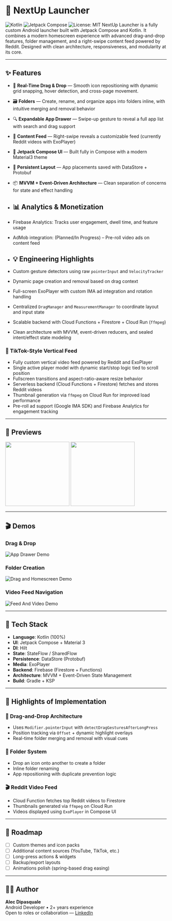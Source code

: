 # 🚀 NextUp Launcher
![Kotlin](https://img.shields.io/badge/Kotlin-1.9-blue)
![Jetpack Compose](https://img.shields.io/badge/Jetpack%20Compose-UI%20Toolkit-orange)
![License: MIT](https://img.shields.io/badge/License-MIT-green)
NextUp Launcher is a fully custom Android launcher built with Jetpack Compose and Kotlin. It combines a modern homescreen experience with advanced drag-and-drop features, folder management, and a right-swipe content feed powered by Reddit. Designed with clean architecture, responsiveness, and modularity at its core.


---

## ✨ Features

- 🧲 **Real-Time Drag & Drop** — Smooth icon repositioning with dynamic grid snapping, hover detection, and cross-page movement.
- 🗃️ **Folders** — Create, rename, and organize apps into folders inline, with intuitive merging and removal behavior
- 🔍 **Expandable App Drawer** — Swipe-up gesture to reveal a full app list with search and drag support
- 🎥 **Content Feed** — Right-swipe reveals a customizable feed (currently Reddit videos with ExoPlayer)  
- 🎨 **Jetpack Compose UI** — Built fully in Compose with a modern Material3 theme  
- 🔁 **Persistent Layout** — App placements saved with DataStore + Protobuf  
- 📦 **MVVM + Event-Driven Architecture** — Clean separation of concerns for state and effect handling

- ## 📊 Analytics & Monetization

- Firebase Analytics: Tracks user engagement, dwell time, and feature usage
- AdMob integration: (Planned/In Progress) – Pre-roll video ads on content feed

- ## 💡 Engineering Highlights

- Custom gesture detectors using raw `pointerInput` and `VelocityTracker`
- Dynamic page creation and removal based on drag context
- Full-screen ExoPlayer with custom IMA ad integration and rotation handling
- Centralized `DragManager` and `MeasurementManager` to coordinate layout and input state
- Scalable backend with Cloud Functions + Firestore + Cloud Run (`ffmpeg`)
- Clean architecture with MVVM, event-driven reducers, and sealed intent/effect state modeling

### 🎥 TikTok-Style Vertical Feed

- Fully custom vertical video feed powered by Reddit and ExoPlayer
- Single active player model with dynamic start/stop logic tied to scroll position
- Fullscreen transitions and aspect-ratio-aware resize behavior
- Serverless backend (Cloud Functions + Firestore) fetches and stores Reddit videos
- Thumbnail generation via `ffmpeg` on Cloud Run for improved load performance
- Pre-roll ad support (Google IMA SDK) and Firebase Analytics for engagement tracking


---

## 📸 Previews

<p float="left">
  <img src="screenshots/homescreen.png" width="200"/>
  <img src="screenshots/feed.png" width="200"/>
</p>

---
## 🎬 Demos

### Drag & Drop
![App Drawer Demo](screenshots/app_drawer_preview.gif)

### Folder Creation
![Drag and Homescreen Demo](screenshots/drag_and_homescreen_preview.gif)

### Video Feed Navigation
![Feed And Video Demo](screenshots/feed_and_video_preview.gif)

---
## 🧰 Tech Stack

- **Language**: Kotlin (100%)  
- **UI**: Jetpack Compose + Material 3  
- **DI**: Hilt  
- **State**: StateFlow / SharedFlow  
- **Persistence**: DataStore (Protobuf)  
- **Media**: ExoPlayer  
- **Backend**: Firebase (Firestore + Functions)  
- **Architecture**: MVVM + Event-Driven State Management  
- **Build**: Gradle + KSP

---

## 🧪 Highlights of Implementation

### 🔁 Drag-and-Drop Architecture
- Uses `Modifier.pointerInput` with `detectDragGesturesAfterLongPress`
- Position tracking via `Offset` + dynamic highlight overlays
- Real-time folder merging and removal with visual cues

### 📁 Folder System
- Drop an icon onto another to create a folder
- Inline folder renaming
- App repositioning with duplicate prevention logic

### 🎬 Reddit Video Feed
- Cloud Function fetches top Reddit videos to Firestore
- Thumbnails generated via `ffmpeg` on Cloud Run
- Videos displayed using `ExoPlayer` in Compose UI

---

## 🚧 Roadmap

- [ ] Custom themes and icon packs  
- [ ] Additional content sources (YouTube, TikTok, etc.)  
- [ ] Long-press actions & widgets  
- [ ] Backup/export layouts  
- [ ] Animations polish (spring-based drag easing)

---

## 👨‍💻 Author

**Alec Dipasquale**  
Android Developer • 2+ years experience  
Open to roles or collaboration — [LinkedIn](https://www.linkedin.com/in/alecdipasquale/)
